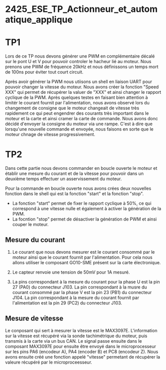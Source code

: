 # 2425_ESE_TP_Actionneur_et_automatique_applique

# TP1
Lors de ce TP nous devons générer une PWM en complémentaire décalé sur le pont U et V pour pouvoir controler le hacheur lié au moteur. 
Nous prenons une PWM de fréquence 20kHz et nous définissons un temps mort de 100ns pour éviter tout court circuit.

Après avoir générer la PWM nous utiisons un shell en liaison UART pour pouvoir changer la vitesse du moteur. Nous avons créer la fonction "Speed XXX" qui permet de récupérer la valuer de "XXX" et ainsi changer le rapport cyclique de la PWM.
Après quelques testes en faisant bien attention à limitér le courant fournit par l'alimentation, nous avons observé lors du changement de consigne que le moteur changeait de vitesse très rapidement ce qui peut engendrer des courants très important dans le moteur et la carte et ainsi cramer la carte de commande. 
Nous avons donc décidé d'envoyer la consigne du moteur via une rampe. C'est à dire que lorsqu'une nouvelle commande et envoyée, nous faisons en sorte que le moteur chnage de vitesse progressivement.
# TP2

Dans cette partie nous devons commander en boucle ouverte le moteur et établir une mesure du courant et de la vitesse pour pouvoir dans un deuxième temps effectuer un asservissement du moteur.

Pour la commande en boucle ouverte nous avons crées deux nouvelles fonction dans le shell qui est la fonction "start" et la fonction "stop".
- La fonction "start" permet de fixer le rapport cyclique à 50%, ce qui correspond à une vitesse nulle et également à activer la génération de la PWM.
- La focntion "stop" permet de désactiver la génération de PWM et ainsi couper le moteur.
## Mesure du courant

1) Le courant que nous devons mesurer est le courant consommé par le moteur ainsi que le courant fournit par l'alimentation. 
Pour cela nous allons utiliser le composant GO10-SME présent sur la carte électronique.

2) Le capteur renvoie une tension de 50mV pour 1A mesuré.

3) La pins correspondant à la mesure du courant pour la phase U est la pin 27 (PA0) du connecteur J103.
   La pin correspondant à la musre du courant consommé par la phase V est la pin 23 (PB1) du connecteur J104.
   La pin correspondant à la mesure du courant fournit par l'alimentation est la pin 29 (PC2) du connecteur J103.


## Mesure de vitesse
 Le conposant qui sert à mesurer la vitesse est le MAX3097E. 
 L'information sur la vitesse est récupéré via la sonde tachimétrique du moteur, puis transmis à la carte via un bus CAN. Le signal passe ensuite dans le composant MAX3097E pour ensuite être envoyé dans le microprocesseur sur les pins PA6 (encodeur A), PA4 (encoder B) et PC8 (encodeur Z). 
 Nous avons ensuite créé une fonction appelé "vitesse" permetant de récupérer la valeure récupéré par le microproceesseur. 
